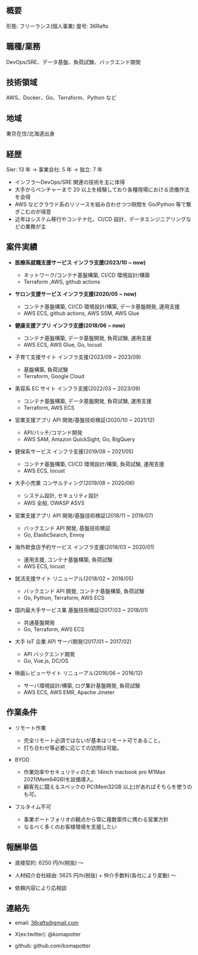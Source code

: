 ## 概要

形態: フリーランス(個人事業)
屋号: 36Rafts

## 職種/業務

DevOps/SRE、データ基盤、負荷試験、バックエンド開発

## 技術領域

AWS、Docker、Go、Terraform、Python など

## 地域

東京在住/北海道出身

## 経歴

Sier: 13 年 -> 事業会社: 5 年 -> 独立: 7 年

-   インフラ〜DevOps/SRE 関連の技術を主に体得
-   大手からベンチャーまで 20 以上を経験しており各種現場における流儀作法を会得
-   AWS などクラウド系のリソースを組み合わせつつ隙間を Go/Python 等で繋ぎこむのが得意
-   近年はシステム移行やコンテナ化、CI/CD 設計、データエンジニアリングなどの業務が主

## 案件実績

-   **医療系就職支援サービス インフラ支援(2023/10 ~ now)**

    -   ネットワーク/コンテナ基盤構築, CI/CD 環境設計/構築
    -   Terraform ,AWS, github actions

-   **サロン支援サービス インフラ支援(2020/05 ~ now)**

    -   コンテナ基盤構築, CI/CD 環境設計/構築, データ基盤開発, 運用支援
    -   AWS ECS, github actions, AWS SSM, AWS Glue

-   **健康支援アプリ インフラ支援(2018/06 ~ now)**

    -   コンテナ基盤構築, データ基盤開発, 負荷試験, 運用支援
    -   AWS ECS, AWS Glue, Go, locust

-   子育て支援サイト インフラ支援(2023/09 ~ 2023/09)

    -   基盤構築, 負荷試験
    -   Terraform, Google Cloud

-   美容系 EC サイト インフラ支援(2022/03 ~ 2023/09)

    -   コンテナ基盤構築, データ基盤開発, 負荷試験, 運用支援
    -   Terraform, AWS ECS

-   営業支援アプリ API 開発/基盤技術検証(2020/10 ~ 2021/12)

    -   API/バッチ/コマンド開発
    -   AWS SAM, Amazon QuickSight, Go, BigQuery

-   健保系サービス インフラ支援(2019/08 ~ 2021/05)

    -   コンテナ基盤構築, CI/CD 環境設計/構築, 負荷試験, 運用支援
    -   AWS ECS, locust

-   大手小売業 コンサルティング(2019/08 ~ 2020/06)

    -   システム設計, セキュリティ設計
    -   AWS 全般, OWASP ASVS

-   営業支援アプリ API 開発/基盤技術検証(2018/11 ~ 2019/07)

    -   バックエンド API 開発, 基盤技術検証
    -   Go, ElasticSearch, Envoy

-   海外飲食店予約サービス インフラ支援(2018/03 ~ 2020/01)

    -   運用支援, コンテナ基盤構築, 負荷試験
    -   AWS ECS, locust

-   就活支援サイト リニューアル(2018/02 ~ 2018/05)

    -   バックエンド API 開発, コンテナ基盤構築, 負荷試験
    -   Go, Python, Terraform, AWS ECS

-   国内最大手サービス業 基盤技術検証(2017/03 ~ 2018/01)

    -   共通基盤開発
    -   Go, Terraform, AWS ECS

-   大手 IoT 企業 API サーバ開発(2017/01 ~ 2017/02)

    -   API バックエンド開発
    -   Go, Vue.js, DC/OS

-   映画レビューサイト リニューアル(2016/06 ~ 2016/12)
    -   サーバ環境設計/構築, ログ集計基盤開発, 負荷試験
    -   AWS ECS, AWS EMR, Apache Jmeter

## 作業条件

-   リモート作業

    -   完全リモート必須ではないが基本はリモート可であること。
    -   打ち合わせ等必要に応じての訪問は可能。

-   BYOD

    -   作業効率やセキュリティのため 14inch macbook pro M1Max 2021(Mem64GB)を設備導入。
    -   顧客先に闘えるスペックの PC(Mem32GB 以上)があればそちらを使うのも可。

-   フルタイム不可
    -   事業ポートフォリオの観点から常に複数案件に携わる営業方針
    -   なるべく多くのお客様環境を支援したい

## 報酬単価

-   直接契約: 6250 円/h(税抜) 〜

-   人材紹介会社経由: 5625 円/h(税抜) + 仲介手数料(各社により変動) 〜

-   依頼内容により応相談

## 連絡先

-   email: 36rafts@gmail.com

-   X(ex:twitter): @komapotter

-   github: github.com/komapotter
